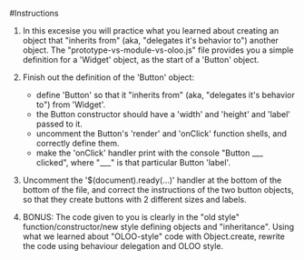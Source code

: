 #Instructions

1. In this excesise you will practice what you learned about creating an object
that "inherits from" (aka, "delegates it's behavior to") another object.
The "prototype-vs-module-vs-oloo.js" file provides you a simple definition for a 'Widget' object, as the start of a 'Button' object.

2. Finish out the definition of the 'Button' object:
    - define 'Button' so that it "inherits from" (aka, "delegates it's behavior to") from 'Widget'.
    - the Button constructor should have a 'width' and 'height' and 'label' passed to it.
    - uncomment the Button's 'render' and 'onClick' function shells, and correctly define them.
    - make the 'onClick' handler print with the console "Button ___ clicked", where "___" is that particular Button 'label'.
3. Uncomment the '$(document).ready(...)' handler at the bottom of the bottom of the file, and correct the instructions of the two button objects, so that they create buttons with 2 different sizes and labels.

4. BONUS: The code given to you is clearly in the "old style" function/constructor/new style defining objects and "inheritance". Using what we learned about "OLOO-style" code with Object.create, rewrite the code using behaviour delegation and OLOO style.